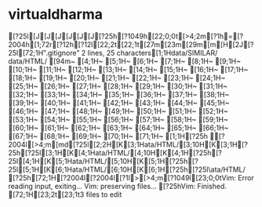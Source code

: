 # virtualdharma
[?25l[J[J[J[J[J[J[?25h[?1049h[22;0;0t[>4;2m[?1h=[?2004h[1;72r[?12h[?12l[22;2t[22;1t[27m[23m[29m[m[H[2J[?25l[72;1H".gitignore" 2 lines, 25 characters[1;1Hdata/SIMILAR/
data/HTML/
[94m~                                                                                                                                [4;1H~                                                                                                                                [5;1H~                                                                                                                                [6;1H~                                                                                                                                [7;1H~                                                                                                                                [8;1H~                                                                                                                                [9;1H~                                                                                                                                [10;1H~                                                                                                                                [11;1H~                                                                                                                                [12;1H~                                                                                                                                [13;1H~                                                                                                                                [14;1H~                                                                                                                                [15;1H~                                                                                                                                [16;1H~                                                                                                                                [17;1H~                                                                                                                                [18;1H~                                                                                                                                [19;1H~                                                                                                                                [20;1H~                                                                                                                                [21;1H~                                                                                                                                [22;1H~                                                                                                                                [23;1H~                                                                                                                                [24;1H~                                                                                                                                [25;1H~                                                                                                                                [26;1H~                                                                                                                                [27;1H~                                                                                                                                [28;1H~                                                                                                                                [29;1H~                                                                                                                                [30;1H~                                                                                                                                [31;1H~                                                                                                                                [32;1H~                                                                                                                                [33;1H~                                                                                                                                [34;1H~                                                                                                                                [35;1H~                                                                                                                                [36;1H~                                                                                                                                [37;1H~                                                                                                                                [38;1H~                                                                                                                                [39;1H~                                                                                                                                [40;1H~                                                                                                                                [41;1H~                                                                                                                                [42;1H~                                                                                                                                [43;1H~                                                                                                                                [44;1H~                                                                                                                                [45;1H~                                                                                                                                [46;1H~                                                                                                                                [47;1H~                                                                                                                                [48;1H~                                                                                                                                [49;1H~                                                                                                                                [50;1H~                                                                                                                                [51;1H~                                                                                                                                [52;1H~                                                                                                                                [53;1H~                                                                                                                                [54;1H~                                                                                                                                [55;1H~                                                                                                                                [56;1H~                                                                                                                                [57;1H~                                                                                                                                [58;1H~                                                                                                                                [59;1H~                                                                                                                                [60;1H~                                                                                                                                [61;1H~                                                                                                                                [62;1H~                                                                                                                                [63;1H~                                                                                                                                [64;1H~                                                                                                                                [65;1H~                                                                                                                                [66;1H~                                                                                                                                [67;1H~                                                                                                                                [68;1H~                                                                                                                                [69;1H~                                                                                                                                [70;1H~                                                                                                                                [71;1H~                                                                                                                                [1;1H[?25h
[?2004l[>4;m[md[?25l[2;2H[K[3;1Hata/HTML/[3;10H[K[3;1H[?25h[?25l[3;1H[K[4;1Hata/HTML/[4;10H[K[4;1H[?25h[?25l[4;1H[K[5;1Hata/HTML/[5;10H[K[5;1H[?25h[?25l[5;1H[K[6;1Hata/HTML/[6;10H[K[6;1H[?25h[?25l\ata/HTML/\[?25h[72;1H[?2004l[?2004l[?1l>[>4;m[?1049l[23;0;0tVim: Error reading input, exiting...
Vim: preserving files...
[?25hVim: Finished.
[72;1H[23;2t[23;1t3 files to edit
